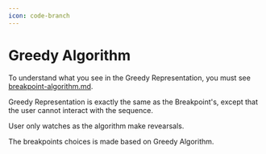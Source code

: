 ```yaml
---
icon: code-branch
---
```


# Greedy Algorithm

To understand what you see in the Greedy Representation, you must see [breakpoint-algorithm.md](breakpoint-algorithm.md "mention").

Greedy Representation is exactly the same as the Breakpoint's, except that the user cannot interact with the sequence.

User only watches as the algorithm make revearsals.

The breakpoints choices is made based on Greedy Algorithm.
